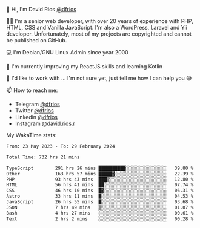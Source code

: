 👋 Hi, I'm David Rios [@dfrios](https://github.com/dfrios)

👨‍💻 I'm a senior web developer, with over 20 years of experience with PHP, HTML, CSS and Vanilla JavaScript. I'm also a WordPress, Laravel and Yii developer. Unfortunately, most of my projects are copyrighted and cannot be published on GitHub.

💻 I'm Debian/GNU Linux Admin since year 2000

🌱 I'm currently improving my ReactJS skills and learning Kotlin

💞️ I'd like to work with ... I'm not sure yet, just tell me how I can help you 😅


📫 How to reach me:
* Telegram [@dfrios](https://t.me/dfrios)
* Twitter [@dfrios](https://twitter.com/dfrios)
* Linkedin [@dfrios](https://linkedin.com/in/dfrios)
* Instagram [@david.rios.r](https://instagram.com/david.rios.r)



My WakaTime stats:
<!--START_SECTION:waka-->

```txt
From: 23 May 2023 - To: 29 February 2024

Total Time: 732 hrs 21 mins

TypeScript        291 hrs 26 mins ██████████░░░░░░░░░░░░░░░   39.80 %
Other             163 hrs 57 mins █████▓░░░░░░░░░░░░░░░░░░░   22.39 %
PHP               93 hrs 43 mins  ███▒░░░░░░░░░░░░░░░░░░░░░   12.80 %
HTML              56 hrs 41 mins  ██░░░░░░░░░░░░░░░░░░░░░░░   07.74 %
CSS               46 hrs 10 mins  █▓░░░░░░░░░░░░░░░░░░░░░░░   06.31 %
Astro             33 hrs 11 mins  █░░░░░░░░░░░░░░░░░░░░░░░░   04.53 %
JavaScript        26 hrs 55 mins  █░░░░░░░░░░░░░░░░░░░░░░░░   03.68 %
JSON              7 hrs 49 mins   ▒░░░░░░░░░░░░░░░░░░░░░░░░   01.07 %
Bash              4 hrs 27 mins   ░░░░░░░░░░░░░░░░░░░░░░░░░   00.61 %
Text              2 hrs 2 mins    ░░░░░░░░░░░░░░░░░░░░░░░░░   00.28 %
```

<!--END_SECTION:waka-->
